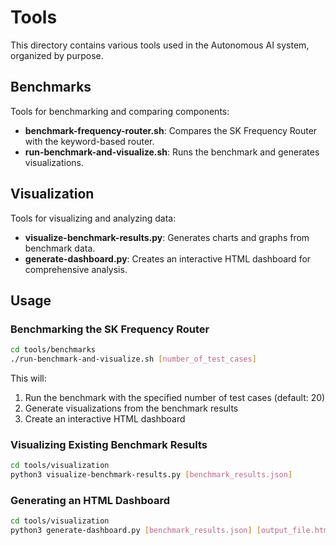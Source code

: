 # Tools

This directory contains various tools used in the Autonomous AI system, organized by purpose.

## Benchmarks

Tools for benchmarking and comparing components:

- **benchmark-frequency-router.sh**: Compares the SK Frequency Router with the keyword-based router.
- **run-benchmark-and-visualize.sh**: Runs the benchmark and generates visualizations.

## Visualization

Tools for visualizing and analyzing data:

- **visualize-benchmark-results.py**: Generates charts and graphs from benchmark data.
- **generate-dashboard.py**: Creates an interactive HTML dashboard for comprehensive analysis.

## Usage

### Benchmarking the SK Frequency Router

```bash
cd tools/benchmarks
./run-benchmark-and-visualize.sh [number_of_test_cases]
```

This will:
1. Run the benchmark with the specified number of test cases (default: 20)
2. Generate visualizations from the benchmark results
3. Create an interactive HTML dashboard

### Visualizing Existing Benchmark Results

```bash
cd tools/visualization
python3 visualize-benchmark-results.py [benchmark_results.json]
```

### Generating an HTML Dashboard

```bash
cd tools/visualization
python3 generate-dashboard.py [benchmark_results.json] [output_file.html]
``` 